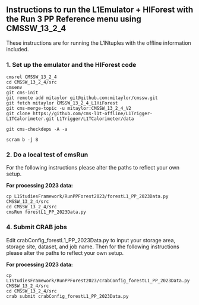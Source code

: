 ## Instructions to run the L1Emulator + HIForest with the Run 3 PP Reference menu using CMSSW_13_2_4

These instructions are for running the L1Ntuples with the offline information included. 

### 1. Set up the emulator and the HIForest code

```
cmsrel CMSSW_13_2_4
cd CMSSW_13_2_4/src
cmsenv
git cms-init
git remote add mitaylor git@github.com:mitaylor/cmssw.git
git fetch mitaylor CMSSW_13_2_4_L1HiForest
git cms-merge-topic -u mitaylor:CMSSW_13_2_4_V2
git clone https://github.com/cms-l1t-offline/L1Trigger-L1TCalorimeter.git L1Trigger/L1TCalorimeter/data

git cms-checkdeps -A -a

scram b -j 8
```

### 2. Do a local test of cmsRun

For the following instructions please alter the paths to reflect your own setup.

**For processing 2023 data:**

```
cp L1StudiesFramework/RunPPForest2023/forestL1_PP_2023Data.py CMSSW_13_2_4/src
cd CMSSW_13_2_4/src
cmsRun forestL1_PP_2023Data.py
```

### 4. Submit CRAB jobs

Edit crabConfig_forestL1_PP_2023Data.py to input your storage area, storage site, dataset, and job name. Then for the following instructions please alter the paths to reflect your own setup.

**For processing 2023 data:**

```
cp L1StudiesFramework/RunPPForest2023/crabConfig_forestL1_PP_2023Data.py CMSSW_13_2_4/src
cd CMSSW_13_2_4/src
crab submit crabConfig_forestL1_PP_2023Data.py
```
